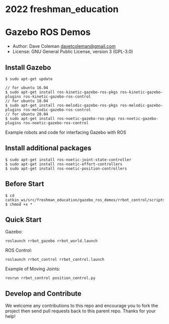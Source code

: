 # 2022 freshman_education

# Gazebo ROS Demos

* Author: Dave Coleman <davetcoleman@gmail.com>
* License: GNU General Public License, version 3 (GPL-3.0)

## Install Gazebo
    $ sudo apt-get update
    
    // for ubuntu 16.04
    $ sudo apt-get install ros-kinetic-gazebo-ros-pkgs ros-kinetic-gazebo-plugins ros-kinetic-gazebo-ros-control
    // for ubuntu 18.04
    $ sudo apt-get install ros-melodic-gazebo-ros-pkgs ros-melodic-gazebo-plugins ros-melodic-gazebo-ros-control
    // for ubuntu 20.04
    $ sudo apt-get install ros-noetic-gazebo-ros-pkgs ros-noetic-gazebo-plugins ros-noetic-gazebo-ros-control

Example robots and code for interfacing Gazebo with ROS

## Install additional packages
    $ sudo apt-get install ros-noetic-joint-state-controller
    $ sudo apt-get install ros-noetic-effort-controllers
    $ sudo apt-get install ros-noetic-position-controllers

## Before Start

    $ cd catkin_ws/src/freshman_education/gazebo_ros_demos/rrbot_control/scripts
    $ chmod +x *

## Quick Start

Gazebo:

    roslaunch rrbot_gazebo rrbot_world.launch

ROS Control:

    roslaunch rrbot_control rrbot_control.launch

Example of Moving Joints:

    rosrun rrbot_control position_control.py

## Develop and Contribute

We welcome any contributions to this repo and encourage you to fork the project then send pull requests back to this parent repo. Thanks for your help!

